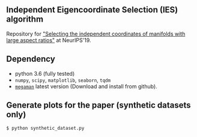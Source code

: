 ## Independent Eigencoordinate Selection (IES) algorithm

Repository for ["Selecting the independent coordinates of manifolds with large aspect ratios"](https://arxiv.org/abs/1907.01651) at NeurIPS'19.

## Dependency
- python 3.6 (fully tested)
- `numpy`, `scipy`, `matplotlib`, `seaborn`, `tqdm`
- [`megaman`](https://github.com/mmp2/megaman) latest version (Download and install from github).


## Generate plots for the paper (synthetic datasets only)
```
$ python synthetic_dataset.py
```
